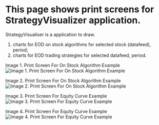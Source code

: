 # This page shows print screens for StrategyVisualizer application.

StrategyVisualiser is a application to draw.
 1. charts for EOD on stock algorithms for selected stock (datafeed), period;
 2. charts for EOD trading strategies for selected datafeed, period.

Image 1. Print Screen For On Stock Algorithm Example
![Image 1. Print Screen For On Stock Algorithm Example](https://github.com/sidorovis/stsc/blob/master/stsc.frontend.zozka/images/01.png)

Image 2. Print Screen For On Stock Algorithm Example
![Image 2. Print Screen For On Stock Algorithm Example](https://github.com/sidorovis/stsc/blob/master/stsc.frontend.zozka/images/02.png)

Image 3. Print Screen For Equity Curve Example
![Image 3. Print Screen For Equity Curve Example](https://github.com/sidorovis/stsc/blob/master/stsc.frontend.zozka/images/03.png)

Image 4. Print Screen For Equity Curve Example
![Image 4. Print Screen For Equity Curve Example](https://github.com/sidorovis/stsc/blob/master/stsc.frontend.zozka/images/04.png)



